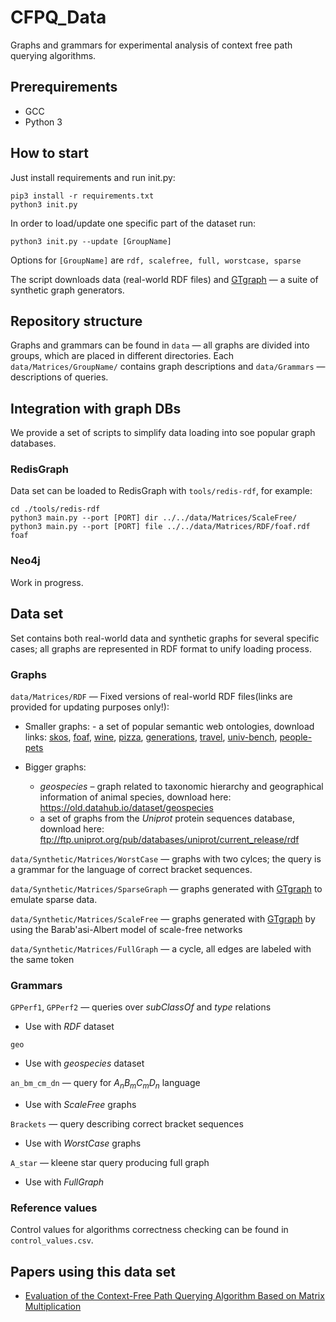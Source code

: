 # CFPQ_Data

Graphs and grammars for experimental analysis of context free path querying algorithms.

## Prerequirements
* GCC
* Python 3

## How to start

Just install requirements and run init.py: 

```
pip3 install -r requirements.txt
python3 init.py
```

In order to load/update one specific part of the dataset run:
```
python3 init.py --update [GroupName]
```
Options for ```[GroupName]``` are ```rdf, scalefree, full, worstcase, sparse```

The script downloads data (real-world RDF files) and [GTgraph](http://www.cse.psu.edu/~kxm85/software/GTgraph/) — a suite of synthetic graph generators.

## Repository structure

Graphs and grammars can be found in  ```data``` — all graphs are divided into groups, which are placed in different directories. Each ```data/Matrices/GroupName/``` contains graph descriptions and ```data/Grammars``` — descriptions of queries. 

## Integration with graph DBs

We provide a set of scripts to simplify data loading into soe popular graph databases.

### RedisGraph

Data set can be loaded to RedisGraph with ```tools/redis-rdf```, for example:
```
cd ./tools/redis-rdf
python3 main.py --port [PORT] dir ../../data/Matrices/ScaleFree/
python3 main.py --port [PORT] file ../../data/Matrices/RDF/foaf.rdf foaf
```

### Neo4j

Work in progress.

## Data set

Set contains both real-world data and synthetic graphs for several specific cases; all graphs are represented in RDF format to unify loading process.

### Graphs

```data/Matrices/RDF``` — Fixed versions of real-world RDF files(links are provided for updating purposes only!):

   - Smaller graphs:
    - a set of popular semantic web ontologies, download links: [skos](https://www.w3.org/2009/08/skos-reference/skos.rdf), [foaf](http://xmlns.com/foaf/0.1/), [wine](https://www.w3.org/TR/owl-guide/wine.rdf), [pizza](https://protege.stanford.edu/ontologies/pizza/pizza.owl), [generations](http://www.owl-ontologies.com/generations.owl), [travel](https://protege.stanford.edu/ontologies/travel.owl), [univ-bench](http://swat.cse.lehigh.edu/onto/univ-bench.owl), [people-pets](http://owl.man.ac.uk/tutorial/people+pets.rdf)
  
  - Bigger graphs:
    - _geospecies_ – graph related to taxonomic hierarchy and geographical information of animal species, download here: <https://old.datahub.io/dataset/geospecies> 
    - a set of graphs from the _Uniprot_ protein sequences database, download here: <ftp://ftp.uniprot.org/pub/databases/uniprot/current_release/rdf>

```data/Synthetic/Matrices/WorstCase``` — graphs with two cylces; the query is a grammar for the language of correct bracket sequences.

```data/Synthetic/Matrices/SparseGraph``` — graphs generated with [GTgraph](http://www.cse.psu.edu/~kxm85/software/GTgraph/) to emulate sparse data.

```data/Synthetic/Matrices/ScaleFree``` — graphs generated with [GTgraph](http://www.cse.psu.edu/~kxm85/software/GTgraph/) by using the Barab\'asi-Albert model of scale-free networks

```data/Synthetic/Matrices/FullGraph``` — a cycle, all edges are labeled with the same token 

### Grammars

```GPPerf1```, ```GPPerf2``` — queries over _subClassOf_ and _type_ relations 
  - Use with _RDF_ dataset

```geo```
  - Use with _geospecies_ dataset

```an_bm_cm_dn``` — query for _A<sub>n</sub>B<sub>m</sub>C<sub>m</sub>D<sub>n</sub>_ language
  - Use with _ScaleFree_ graphs

```Brackets``` — query describing correct bracket sequences
  - Use with _WorstCase_ graphs

```A_star``` — kleene star query producing full graph
  - Use with _FullGraph_

### Reference values

Control values for algorithms correctness checking can be found in ```control_values.csv```.

## Papers using this data set

- [Evaluation of the Context-Free Path Querying Algorithm Based on Matrix Multiplication](https://dl.acm.org/citation.cfm?id=3328503)
